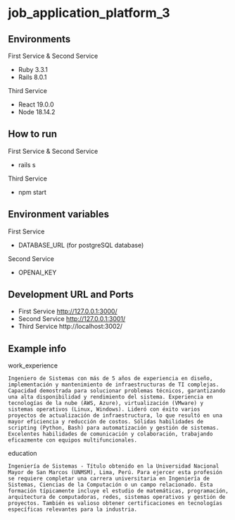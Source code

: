 # job_application_platform_3

## Environments
First Service & Second Service
- Ruby 3.3.1
- Rails 8.0.1

Third Service
- React 19.0.0
- Node 18.14.2

## How to run
First Service & Second Service
- rails s

Third Service
- npm start

## Environment variables
First Service
- DATABASE_URL (for postgreSQL database)

Second Service
- OPENAI_KEY

## Development URL and Ports
- First Service http://127.0.0.1:3000/
- Second Service http://127.0.0.1:3001/
- Third Service http://localhost:3002/

## Example info
work_experience

```Ingeniero de Sistemas con más de 5 años de experiencia en diseño, implementación y mantenimiento de infraestructuras de TI complejas.  Capacidad demostrada para solucionar problemas técnicos, garantizando una alta disponibilidad y rendimiento del sistema. Experiencia en tecnologías de la nube (AWS, Azure), virtualización (VMware) y sistemas operativos (Linux, Windows). Lideró con éxito varios proyectos de actualización de infraestructura, lo que resultó en una mayor eficiencia y reducción de costos. Sólidas habilidades de scripting (Python, Bash) para automatización y gestión de sistemas. Excelentes habilidades de comunicación y colaboración, trabajando eficazmente con equipos multifuncionales.```

education

```Ingeniería de Sistemas - Título obtenido en la Universidad Nacional Mayor de San Marcos (UNMSM), Lima, Perú. Para ejercer esta profesión se requiere completar una carrera universitaria en Ingeniería de Sistemas, Ciencias de la Computación o un campo relacionado. Esta formación típicamente incluye el estudio de matemáticas, programación, arquitectura de computadoras, redes, sistemas operativos y gestión de proyectos. También es valioso obtener certificaciones en tecnologías específicas relevantes para la industria.```
